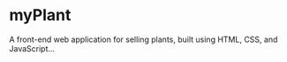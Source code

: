 # myPlant

A front-end web application for selling plants, built using HTML, CSS, and JavaScript...
